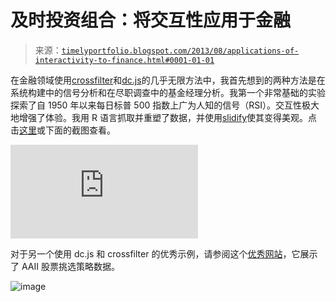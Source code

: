 <!--yml

分类：未分类

日期：2024-05-18 14:57:46

-->

# 及时投资组合：将交互性应用于金融

> 来源：[`timelyportfolio.blogspot.com/2013/08/applications-of-interactivity-to-finance.html#0001-01-01`](http://timelyportfolio.blogspot.com/2013/08/applications-of-interactivity-to-finance.html#0001-01-01)

在金融领域使用[crossfilter](http://square.github.io/crossfilter/)和[dc.js](http://nickqizhu.github.io/dc.js/)的几乎无限方法中，我首先想到的两种方法是在系统构建中的信号分析和在尽职调查中的基金经理分析。我第一个非常基础的实验探索了自 1950 年以来每日标普 500 指数上广为人知的信号（RSI）。交互性极大地增强了体验。我用 R 语言抓取并重塑了数据，并使用[slidify](http://slidify.org)使其变得美观。点击[这里](http://timelyportfolio.github.io/rCharts_crossfilter_dcjs/signal_slidify.html)或下面的截图查看。

![截图](http://timelyportfolio.github.io/rCharts_crossfilter_dcjs/signal_slidify.html)

对于另一个使用 dc.js 和 crossfilter 的优秀示例，请参阅这个[优秀网站](http://www.acrodatics.com/)，它展示了 AAII 股票挑选策略数据。

![image](http://www.acrodatics.com/)
